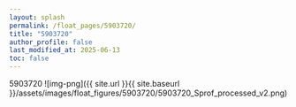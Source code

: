 ```yaml
---
layout: splash
permalink: /float_pages/5903720/
title: "5903720"
author_profile: false
last_modified_at: 2025-06-13
toc: false
---
```

 
5903720
![img-png]({{ site.url }}{{ site.baseurl }}/assets/images/float_figures/5903720/5903720_Sprof_processed_v2.png)